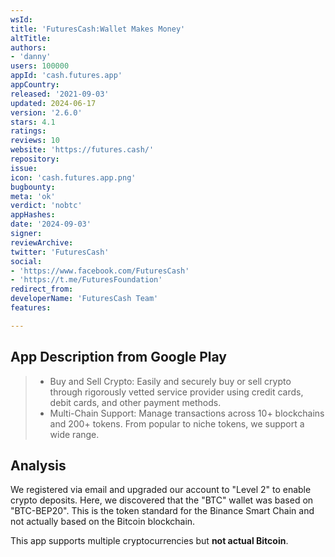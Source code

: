 ```yaml
---
wsId: 
title: 'FuturesCash:Wallet Makes Money'
altTitle: 
authors:
- 'danny'
users: 100000
appId: 'cash.futures.app'
appCountry: 
released: '2021-09-03'
updated: 2024-06-17
version: '2.6.0'
stars: 4.1
ratings: 
reviews: 10
website: 'https://futures.cash/'
repository: 
issue: 
icon: 'cash.futures.app.png'
bugbounty: 
meta: 'ok'
verdict: 'nobtc'
appHashes: 
date: '2024-09-03'
signer: 
reviewArchive: 
twitter: 'FuturesCash'
social:
- 'https://www.facebook.com/FuturesCash'
- 'https://t.me/FuturesFoundation'
redirect_from: 
developerName: 'FuturesCash Team'
features: 

---
```


## App Description from Google Play

> - Buy and Sell Crypto: Easily and securely buy or sell crypto through rigorously vetted service provider using credit cards, debit cards, and other payment methods.
> - Multi-Chain Support: Manage transactions across 10+ blockchains and 200+ tokens. From popular to niche tokens, we support a wide range.

## Analysis

We registered via email and upgraded our account to "Level 2" to enable crypto deposits. Here, we discovered that the "BTC" wallet was based on "BTC-BEP20". This is the token standard for the Binance Smart Chain and not actually based on the Bitcoin blockchain. 

This app supports multiple cryptocurrencies but **not actual Bitcoin**.
